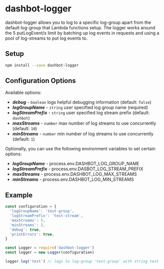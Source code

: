 # dashbot-logger

dashbot-logger allows you to log to a specific log-group apart from the default
log-group that Lambda functions setup. The logger works around the 5
putLogEvent/s limit by batching up log events in requests and using a pool of
log-streams to put log events to.

## Setup

```bash
npm install --save dashbot-logger
```

## Configuration Options
Available options:

  - ***debug*** - ```boolean``` logs helpful debugging information (default: ```false```) 
  - ***logGroupName*** - ```string``` user specified log group name (required) 
  - ***logStreamPrefix*** - ```string``` user specified log stream prefix (default: ```dashbot```) 
  - ***maxStreams*** - ```number``` max number of log streams to use concurrently (default: ```10```) 
  - ***minStreams*** - ```number``` min number of log streams to use concurrently (default: ```1```) 
  
Optionally, you can use the following environment variables to set certain options:

  - ***logGroupName*** - process.env.DASHBOT_LOG_GROUP_NAME
  - ***logStreamPrefix*** - process.env.DASBOT_LOG_STREAM_PREFIX
  - ***maxStreams*** - process.env.DASHBOT_LOG_MAX_STREAMS
  - ***minStreams*** - process.env.DASHBOT_LOG_MIN_STREAMS

## Example

```javascript
const configuration = {
  'logGroupName': 'test-group',
  'logStreamPrefix': 'test-stream',
  'maxStreams': 5,
  'minStreams': 2,
  'debug': true,
  'printErrors': true,
}

const Logger = require('dashbot-logger')
const logger = new Logger(configuration)

logger.log('test') // logs to log-group 'test-group' with string test
```